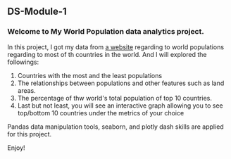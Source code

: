 ## DS-Module-1
<h3>Welcome to My World Population data analytics project.</h3>
<p>In this project, I got my data from <a href="https://www.worldometers.info/world-population/population-by-country/">a website</a> regarding to world populations regarding to most of th countries in the world. And I will explored the followings: </p>
<ol>
  <li>Countries with the most and the least populations</li>
  <li>The relationships between populations and other features such as land areas.</li>
  <li>The percentage of thw world's total population of top 10 countries.</li>
  <li>Last but not least, you will see an interactive graph allowing you to see top/bottom 10 countries under the metrics of your choice </li>
</ol>
<p>Pandas data manipulation tools, seaborn, and plotly dash skills are applied for this project.</p>
<foot>Enjoy!</foot>
